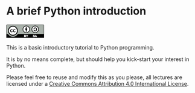 # A brief Python introduction

[![License: CC BY-NC 4.0](https://github.com/nicolaromano/intro_to_python/blob/main/cc-by-sa.png)](https://creativecommons.org/licenses/by-nc/4.0/)

This is a basic introductory tutorial to Python programming.

It is by no means complete, but should help you kick-start your interest in Python.

Please feel free to reuse and modify this as you please, all lectures are licensed under a
[Creative Commons Attribution 4.0 International License](https://creativecommons.org/licenses/by-nc/4.0/).
